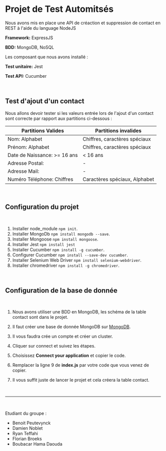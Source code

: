 # Projet de Test Automitsés 

Nous avons mis en place une API de créaction et suppression de contact en REST à l'aide du language NodeJS

**Framework:** ExpressJS

**BDD:** MongoDB, NoSQL

Les composant que nous avons installé :

**Test unitaire:** Jest

**Test API:** Cucumber

&nbsp;

## Test d'ajout d'un contact

Nous allons devoir tester si les valeurs entrée lors de l'ajout d'un contact sont correcte par rapport aux partitions ci-dessous :

| Partitions Valides | Partitions invalides |
| - | - |
| Nom: Alphabet | Chiffres, caractères spéciaux |
| Prénom: Alphabet | Chiffres, caractères spéciaux |
| Date de Naissance: >= 16 ans | < 16 ans |
| Adresse Postal:  | - |
| Adresse Mail:  | - |
| Numéro Téléphone: Chiffres | Caractères spéciaux, Alphabet |

&nbsp;

## Configuration du projet

&nbsp;

1. Installer node_module `npm init`.
2. Installer MongoDb `npm install mongodb --save`.
3. Installer Mongoose `npm install mongoose`.
4. Installer Jest `npm install jest`
5. Installer Cucumber `npm install -g cucumber`.
6. Configurer Cucumber `npm install --save-dev cucumber`. 
7. Installer Selenium Web Driver `npm install selenium-webdriver`.
8. Installer chromedriver `npm install -g chromedriver`.

&nbsp;

## Configuration de la base de donnée

&nbsp;

1. Nous avons utiliser une BDD en MongoDB, les schéma de la table contact sont dans le projet.

2. Il faut créer une base de donnée MongoDB sur [MongoDB](https://www.mongodb.com/cloud/atlas).

3. Il vous faudra crée un compte et créer un cluster.

4. Cliquer sur connect et suivez les étapes.

5. Choisissez **Connect your application** et copier le code.

6. Remplacer la ligne 9 de **index.js** par votre code que vous venez de copier.

7. Il vous suffit juste de lancer le projet et cela créera la table contact.
 
&nbsp;

******************

&nbsp;

Etudiant du groupe : 

- Benoit Peutevynck
- Damien Noblet
- Ryan Teffahi
- Florian Broeks
- Boubacar Hama Daouda
